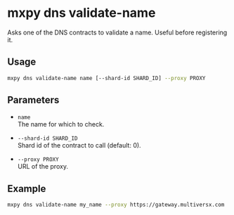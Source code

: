 # mxpy dns validate-name

Asks one of the DNS contracts to validate a name. Useful before registering it.

## Usage

```bash
mxpy dns validate-name name [--shard-id SHARD_ID] --proxy PROXY
```

## Parameters

- `name`  
  The name for which to check.

- `--shard-id SHARD_ID`  
  Shard id of the contract to call (default: 0).

- `--proxy PROXY`  
  URL of the proxy.

## Example

```bash
mxpy dns validate-name my_name --proxy https://gateway.multiversx.com
